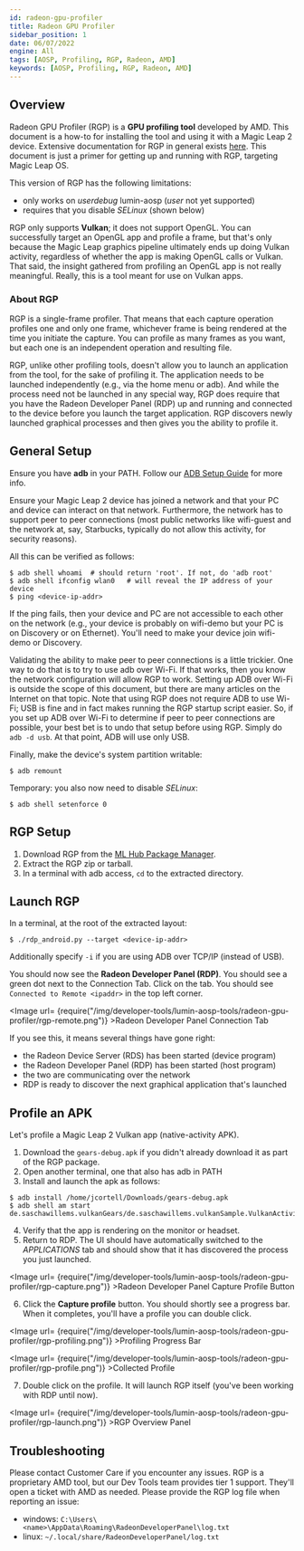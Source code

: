 ```yaml
---
id: radeon-gpu-profiler
title: Radeon GPU Profiler
sidebar_position: 1
date: 06/07/2022
engine: All
tags: [AOSP, Profiling, RGP, Radeon, AMD]
keywords: [AOSP, Profiling, RGP, Radeon, AMD]
---
```



## Overview

Radeon GPU Profiler (RGP) is a **GPU profiling tool** developed by AMD. This document is a how-to for installing the tool and using it with a Magic Leap 2 device. Extensive documentation for RGP in general exists [here](https://radeon-gpuprofiler.readthedocs.io/en/latest/). This document is just a primer for getting up and running with RGP, targeting Magic Leap OS.

This version of RGP has the following limitations:

- only works on *userdebug* lumin-aosp (*user* not yet supported)
- requires that you disable *SELinux* (shown below)

RGP only supports **Vulkan**; it does not support OpenGL. You can successfully target an OpenGL app and profile a frame, but that's only because the Magic Leap graphics pipeline ultimately ends up doing Vulkan activity, regardless of whether the app is making OpenGL calls or Vulkan. That said, the insight gathered from profiling an OpenGL app is not really meaningful. Really, this is a tool meant for use on Vulkan apps.

### About RGP

RGP is a single-frame profiler. That means that each capture operation profiles one and only one frame, whichever frame is being rendered at the time you initiate the capture. You can profile as many frames as you want, but each one is an independent operation and resulting file.

RGP, unlike other profiling tools, doesn't allow you to launch an application from the tool, for the sake of profiling it. The application needs to be launched independently (e.g., via the home menu or adb). And while the process need not be launched in any special way, RGP does require that you have the Radeon Developer Panel (RDP) up and running and connected to the device before you launch the target application. RGP discovers newly launched graphical processes and then gives you the ability to profile it.

## General Setup

Ensure you have **adb** in your PATH. Follow our [ADB Setup Guide](/versioned_docs/version-02-Aug-2023/guides/developer-tools/android-debug-bridge/adb-setup.md) for more info.

Ensure your Magic Leap 2 device has joined a network and that your PC and device can interact on that network. Furthermore, the network has to support peer to peer connections (most public networks like wifi-guest and the network at, say, Starbucks, typically do not allow this activity, for security reasons).

All this can be verified as follows:

```shell
$ adb shell whoami  # should return 'root'. If not, do 'adb root'
$ adb shell ifconfig wlan0   # will reveal the IP address of your device
$ ping <device-ip-addr>
```

If the ping fails, then your device and PC are not accessible to each other on the network (e.g., your device is probably on wifi-demo but your PC is on Discovery or on Ethernet). You'll need to make your device join wifi-demo or Discovery.

Validating the ability to make peer to peer connections is a little trickier. One way to do that is to try to use adb over Wi-Fi. If that works, then you know the network configuration will allow RGP to work. Setting up ADB over Wi-Fi is outside the scope of this document, but there are many articles on the Internet on that topic. Note that using RGP does not require ADB to use Wi-Fi; USB is fine and in fact makes running the RGP startup script easier. So, if you set up ADB over Wi-Fi to determine if peer to peer connections are possible, your best bet is to undo that setup before using RGP. Simply do `adb -d usb`. At that point, ADB will use only USB.

Finally, make the device's system partition writable:

```shell
$ adb remount
```

Temporary: you also now need to disable *SELinux*:

```shell
$ adb shell setenforce 0
```

## RGP Setup

1. Download RGP from the [ML Hub Package Manager](/versioned_docs/version-02-Aug-2023/guides/developer-tools/ml-hub/ml-hub-package-manager.md).
2. Extract the RGP zip or tarball.
3. In a terminal with adb access, `cd` to the extracted directory.

## Launch RGP

In a terminal, at the root of the extracted layout:

```shell
$ ./rdp_android.py --target <device-ip-addr>
```

Additionally specify `-i` if you are using ADB over TCP/IP (instead of USB).

You should now see the **Radeon Developer Panel (RDP)**. You should see a green dot next to the Connection Tab. Click on the tab. You should see `Connected to Remote <ipaddr>` in the top left corner.

<Image url= {require("/img/developer-tools/lumin-aosp-tools/radeon-gpu-profiler/rgp-remote.png")} >Radeon Developer Panel Connection Tab</Image>

If you see this, it means several things have gone right:

- the Radeon Device Server (RDS) has been started (device program)
- the Radeon Developer Panel (RDP) has been started (host program)
- the two are communicating over the network
- RDP is ready to discover the next graphical application that's launched

## Profile an APK

Let's profile a Magic Leap 2 Vulkan app (native-activity APK).

1. Download the `gears-debug.apk` if you didn't already download it as part of the RGP package.
2. Open another terminal, one that also has adb in PATH
3. Install and launch the apk as follows:

```shell
$ adb install /home/jcortell/Downloads/gears-debug.apk
$ adb shell am start de.saschawillems.vulkanGears/de.saschawillems.vulkanSample.VulkanActivity
```

4. Verify that the app is rendering on the monitor or headset.
5. Return to RDP. The UI should have automatically switched to the *APPLICATIONS* tab and should show that it has discovered the process you just launched.

<Image url= {require("/img/developer-tools/lumin-aosp-tools/radeon-gpu-profiler/rgp-capture.png")} >Radeon Developer Panel Capture Profile Button</Image>

6. Click the **Capture profile** button. You should shortly see a progress bar. When it completes, you'll have a profile you can double click.

<Image url= {require("/img/developer-tools/lumin-aosp-tools/radeon-gpu-profiler/rgp-profiling.png")} >Profiling Progress Bar</Image>

<Image url= {require("/img/developer-tools/lumin-aosp-tools/radeon-gpu-profiler/rgp-profile.png")} >Collected Profile</Image>

7. Double click on the profile. It will launch RGP itself (you've been working with RDP until now).

<Image url= {require("/img/developer-tools/lumin-aosp-tools/radeon-gpu-profiler/rgp-launch.png")} >RGP Overview Panel</Image>

## Troubleshooting

Please contact Customer Care if you encounter any issues. RGP is a proprietary AMD tool, but our Dev Tools team provides tier 1 support. They'll open a ticket with AMD as needed. Please provide the RGP log file when reporting an issue:

- windows: `C:\Users\<name>\AppData\Roaming\RadeonDeveloperPanel\log.txt`
- linux: `~/.local/share/RadeonDeveloperPanel/log.txt`

